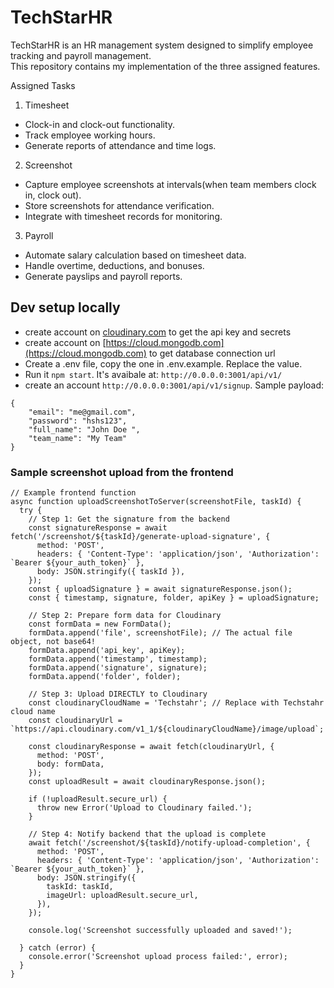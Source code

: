 # TechStarHR

TechStarHR is an HR management system designed to simplify employee tracking and payroll management.  
This repository contains my implementation of the three assigned features.  

 Assigned Tasks

1. Timesheet
- Clock-in and clock-out functionality.  
- Track employee working hours.  
- Generate reports of attendance and time logs.  

 2. Screenshot
- Capture employee screenshots at intervals(when team members clock in, clock out).  
- Store screenshots for attendance verification.  
- Integrate with timesheet records for monitoring.  

 3. Payroll
- Automate salary calculation based on timesheet data.  
- Handle overtime, deductions, and bonuses.  
- Generate payslips and payroll reports.  

## Dev setup locally
- create account on [cloudinary.com](https://cloudinary.com) to get the api key and secrets
- create account on [https://cloud.mongodb.com](https://cloud.mongodb.com) to get database connection url
- Create a .env file, copy the one in .env.example. Replace the value.
- Run it `npm start`. It's avaibale at: `http://0.0.0.0:3001/api/v1/`
- create an account `http://0.0.0.0:3001/api/v1/signup`.
Sample payload:
```
{
	"email": "me@gmail.com",
	"password": "hshs123",
	"full_name": "John Doe ",
	"team_name": "My Team"
}
```


### Sample screenshot upload from the frontend
```
// Example frontend function
async function uploadScreenshotToServer(screenshotFile, taskId) {
  try {
    // Step 1: Get the signature from the backend
    const signatureResponse = await fetch('/screenshot/${taskId}/generate-upload-signature', {
      method: 'POST',
      headers: { 'Content-Type': 'application/json', 'Authorization': `Bearer ${your_auth_token}` },
      body: JSON.stringify({ taskId }),
    });
    const { uploadSignature } = await signatureResponse.json();
	const { timestamp, signature, folder, apiKey } = uploadSignature;

    // Step 2: Prepare form data for Cloudinary
    const formData = new FormData();
    formData.append('file', screenshotFile); // The actual file object, not base64!
    formData.append('api_key', apiKey);
    formData.append('timestamp', timestamp);
    formData.append('signature', signature);
    formData.append('folder', folder);

    // Step 3: Upload DIRECTLY to Cloudinary
    const cloudinaryCloudName = 'Techstahr'; // Replace with Techstahr cloud name
    const cloudinaryUrl = `https://api.cloudinary.com/v1_1/${cloudinaryCloudName}/image/upload`;
    
    const cloudinaryResponse = await fetch(cloudinaryUrl, {
      method: 'POST',
      body: formData,
    });
    const uploadResult = await cloudinaryResponse.json();

    if (!uploadResult.secure_url) {
      throw new Error('Upload to Cloudinary failed.');
    }

    // Step 4: Notify backend that the upload is complete
    await fetch('/screenshot/${taskId}/notify-upload-completion', {
      method: 'POST',
      headers: { 'Content-Type': 'application/json', 'Authorization': `Bearer ${your_auth_token}` },
      body: JSON.stringify({
        taskId: taskId,
        imageUrl: uploadResult.secure_url,
      }),
    });
    
    console.log('Screenshot successfully uploaded and saved!');

  } catch (error) {
    console.error('Screenshot upload process failed:', error);
  }
}
```
